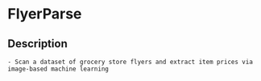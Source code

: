 # FlyerParse

## Description
    - Scan a dataset of grocery store flyers and extract item prices via image-based machine learning
